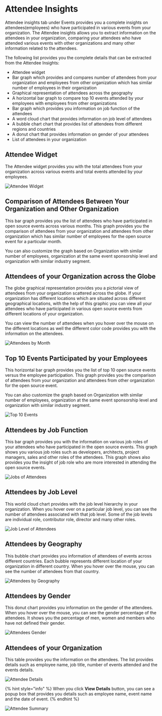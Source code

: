 # Attendee Insights

Attendee insights tab under Events provides you a complete insights on attendees(employees) who have participated in various events from your organization. The Attendee insights allows you to extract information on the attendees in your organization, comparing your attendees who have attended various events with other organizations and many other information related to the attendees.&#x20;

The following list provides you the complete details that can be extracted from the Attendee Insights:

* Attendee widget
* Bar graph which provides and compares number of attendees from your organization and employees from other organization which has similar number of employees in their organization
* Graphical representation of attendees across the geography
* A horizontal bar graph to compare top 10 events attended by your employees with employees from other organizations
* Bar graph which provides you information on job function of the attendees&#x20;
* A word cloud chart that provides information on job level of attendees &#x20;
* A bubble chart chart that provides list of attendees from different regions and countries&#x20;
* A donut chart that provides information on gender of your attendees&#x20;
* List of attendees in your organization&#x20;

## Attendee Widget

The Attendee widget provides you with the total attendees from your organization across various events and total events attended by your employees.

![Attendee Widget](https://files.gitbook.com/v0/b/gitbook-28427.appspot.com/o/assets%2F-MgAESFs0H7zYsmTgcOZ%2F-MhlXF4t4QxiSdYVKOQt%2F-MhlYTnVr0DCm\_REDEpI%2FAttendee\_Widget.png?alt=media\&token=51aeb46d-1226-403a-bd3c-e4d060f004c0)

## Comparison of Attendees Between Your Organization and Other Organization &#x20;

This bar graph provides you the list of attendees who have participated in open source events across various months. This graph provides you the comparison of attendees from your organization and attendees from other organization which has similar number of employees for the open source event for a particular month.&#x20;

You can also customize the graph based on Organization with similar number of employees, organization at the same event sponsorship level and organization with similar industry segment.

## Attendees of your Organization across the Globe&#x20;

The globe graphical representation provides you a pictorial view of attendees from your organization scattered across the globe. If your organization has different locations which are situated across different geographical locations, with the help of this graphic you can view all your attendees who have participated in various open source events from different locations of your organization.

You can view the number of attendees when you hover over the mouse on the different locations as well the different color code provides you with the information on the attendees.&#x20;

![Attendees by Month](https://files.gitbook.com/v0/b/gitbook-28427.appspot.com/o/assets%2F-MgAESFs0H7zYsmTgcOZ%2F-MjPMkdIR\_aIetjbG9kP%2F-MjPNn8rFqlQN2Jgh3Jh%2FAttendees\_Month.gif?alt=media\&token=56998030-b466-4bc4-b8d3-83bacec2960e)

## Top 10 Events Participated by your Employees&#x20;

This horizontal bar graph provides you the list of top 10 open source events versus the employee participation. This graph provides you the comparison of attendees from your organization and attendees from other organization for the open source event.&#x20;

You can also customize the graph based on Organization with similar number of employees, organization at the same event sponsorship level and organization with similar industry segment.&#x20;

![Top 10 Events](https://files.gitbook.com/v0/b/gitbook-28427.appspot.com/o/assets%2F-MgAESFs0H7zYsmTgcOZ%2F-MhlblTvN4Z1g300KDaD%2F-MhlbzutoM00nFhGgxFB%2FTop%2010%20events.gif?alt=media\&token=a3b61858-f15c-4a4c-83ff-07c667aaab68)

## Attendees by Job Function&#x20;

This bar graph provides you with the information on various job roles of your attendees who have participated in the open source events. This graph shows you various job roles such as developers, architects, project managers, sales and other roles of the attendees. This graph shows also provides you the insight of job role who are more interested in attending the open source events.&#x20;

![Jobs of Attendees](https://files.gitbook.com/v0/b/gitbook-28427.appspot.com/o/assets%2F-MgAESFs0H7zYsmTgcOZ%2F-Mhle4vJnG\_0waa9Vqx7%2F-MhljVYnHI1SdrQRbBGD%2FAttendee\_Job.png?alt=media\&token=2e7eae1d-2817-4186-a4b5-832a7845a9cf)

## Attendees by Job Level

This world cloud chart provides with the job level hierarchy in your organization. When you hover over on a particular job level, you can see the number of attendees associated with that job level. Some of the job levels are individual role, contributor role, director and many other roles. &#x20;

![Job Level of Attendees](https://files.gitbook.com/v0/b/gitbook-28427.appspot.com/o/assets%2F-MgAESFs0H7zYsmTgcOZ%2F-Mhle4vJnG\_0waa9Vqx7%2F-MhlkswAiv1s-QeC25ct%2FAttendee\_Job\_role.png?alt=media\&token=94f36769-7b3b-4cd4-8165-d24b97961d0f)

## Attendees by Geography&#x20;

This bubble chart provides you information of attendees of events across different countries. Each bubble represents different location of your organization in different country. When you hover over the mouse, you can see the number of attendees from that country.&#x20;

![Attendees by Geography](https://files.gitbook.com/v0/b/gitbook-28427.appspot.com/o/assets%2F-MgAESFs0H7zYsmTgcOZ%2F-MhlkzulHEY66qe1HPQk%2F-Mhlmcj09L\_y80KafZdJ%2FAttendees\_Geo.png?alt=media\&token=15070be7-1fee-4698-8b24-eaf11424294e)

## Attendees by Gender

This donut chart provides you information on the gender of the attendees. When you hover over the mouse, you can see the gender percentage of the attendees. It shows you the percentage of men, women and members who have not defined  their gender.

![Attendees Gender](https://files.gitbook.com/v0/b/gitbook-28427.appspot.com/o/assets%2F-MgAESFs0H7zYsmTgcOZ%2F-Mhlmob7TDt70mmA4M10%2F-Mhlq3CR-FYjFEjnugy-%2FAttendees\_gender.png?alt=media\&token=0bd31ee6-10ca-4a51-954c-eb2f2e68ee10)

## Attendees of your Organization

This table provides you the information on the attendees. The list provides details such as employee name, job title, number of events attended and the events details.&#x20;

![Attendee Details ](https://files.gitbook.com/v0/b/gitbook-28427.appspot.com/o/assets%2F-MgAESFs0H7zYsmTgcOZ%2F-MhlVvipYrMEdVIjEBvv%2F-MhlW\_tlmX8Wr20Vbpci%2FAttendee\_List.png?alt=media\&token=4422b161-08b2-4374-af14-5fd9bc52efe8)

{% hint style="info" %}
When you click **View Details** button, you can see a popup box that provides you details such as employee name, event name and the date of event.
{% endhint %}

![Attendee Summary](https://files.gitbook.com/v0/b/gitbook-28427.appspot.com/o/assets%2F-MgAESFs0H7zYsmTgcOZ%2F-MhlVvipYrMEdVIjEBvv%2F-MhlX6x83SBxeLY\_r4dK%2FAttnede\_summary.png?alt=media\&token=9113b83a-7117-4b76-b6fe-a0072196669d)

##





&#x20;







